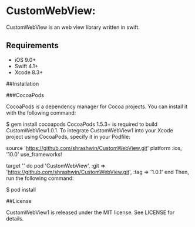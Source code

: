 # CustomWebView:

CustomWebView is an web view library written in swift.

## Requirements
* iOS 9.0+
* Swift 4.1+
* Xcode 8.3+


##Installation

###CocoaPods

CocoaPods is a dependency manager for Cocoa projects. You can install it with the following command:

$ gem install cocoapods
CocoaPods 1.5.3+ is required to build CustomWebView1.0.1.
To integrate CustomWebView1 into your Xcode project using CocoaPods, specify it in your Podfile:

source 'https://github.com/shrashwin/CustomWebView.git'
platform :ios, '10.0'
use_frameworks!

target '<Your Target Name>' do
    pod 'CustomWebView', :git => 'https://github.com/shrashwin/CustomWebView.git', :tag => '1.0.1'
end
Then, run the following command:

$ pod install




##License

CustomWebView1 is released under the MIT license. See LICENSE for details.
